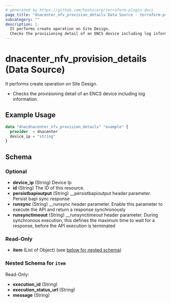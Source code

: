 ```yaml
---
# generated by https://github.com/hashicorp/terraform-plugin-docs
page_title: "dnacenter_nfv_provision_details Data Source - terraform-provider-dnacenter"
subcategory: ""
description: |-
  It performs create operation on Site Design.
  Checks the provisioning detail of an ENCS device including log information.
---
```


# dnacenter_nfv_provision_details (Data Source)

It performs create operation on Site Design.

- Checks the provisioning detail of an ENCS device including log information.

## Example Usage

```terraform
data "dnacdnacenter_nfv_provision_details" "example" {
  provider  = dnacenter
  device_ip = "string"
}
```

<!-- schema generated by tfplugindocs -->
## Schema

### Optional

- **device_ip** (String) Device Ip
- **id** (String) The ID of this resource.
- **persistbapioutput** (String) __persistbapioutput header parameter. Persist bapi sync response
- **runsync** (String) __runsync header parameter. Enable this parameter to execute the API and return a response synchronously
- **runsynctimeout** (String) __runsynctimeout header parameter. During synchronous execution, this defines the maximum time to wait for a response, before the API execution is terminated

### Read-Only

- **item** (List of Object) (see [below for nested schema](#nestedatt--item))

<a id="nestedatt--item"></a>
### Nested Schema for `item`

Read-Only:

- **execution_id** (String)
- **execution_status_url** (String)
- **message** (String)


